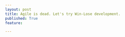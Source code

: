 ```yaml
---
layout: post
title: Agile is dead. Let's try Win-Lose development.
published: True
feature: 

---
```


